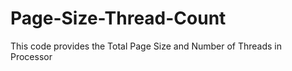 # Page-Size-Thread-Count

This code provides the Total Page Size and Number of Threads in Processor
